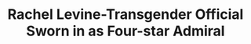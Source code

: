 ---
title: Rachel Levine-Transgender Official Sworn in as Four-star Admiral
layout: index
news-url: https://www.bbc.co.uk/news/world-us-canada-58974627
image-url: https://ichef.bbci.co.uk/news/976/cpsprodpb/5CC0/production/_121144732_levine.jpg
---